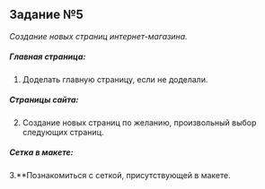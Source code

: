 ## Задание №5
*Создание новых страниц интернет-магазина.*

##### Главная страница:
1. Доделать главную страницу, если не доделали.


##### Страницы сайта:
2. Создание новых страниц по желанию, произвольный выбор следующих страниц.

##### Сетка в макете:
3.**Познакомиться с сеткой, присутствующей в макете.









